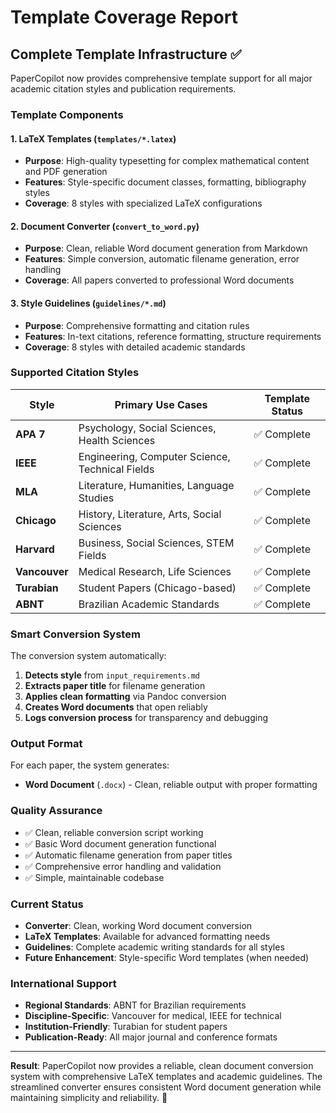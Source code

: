 # Template Coverage Report

## Complete Template Infrastructure ✅

PaperCopilot now provides comprehensive template support for all major academic citation styles and publication requirements.

### Template Components

#### 1. LaTeX Templates (`templates/*.latex`)
- **Purpose**: High-quality typesetting for complex mathematical content and PDF generation
- **Features**: Style-specific document classes, formatting, bibliography styles
- **Coverage**: 8 styles with specialized LaTeX configurations

#### 2. Document Converter (`convert_to_word.py`)
- **Purpose**: Clean, reliable Word document generation from Markdown
- **Features**: Simple conversion, automatic filename generation, error handling
- **Coverage**: All papers converted to professional Word documents

#### 3. Style Guidelines (`guidelines/*.md`)
- **Purpose**: Comprehensive formatting and citation rules
- **Features**: In-text citations, reference formatting, structure requirements
- **Coverage**: 8 styles with detailed academic standards

### Supported Citation Styles

| Style | Primary Use Cases | Template Status |
|-------|-------------------|-----------------|
| **APA 7** | Psychology, Social Sciences, Health Sciences | ✅ Complete |
| **IEEE** | Engineering, Computer Science, Technical Fields | ✅ Complete |
| **MLA** | Literature, Humanities, Language Studies | ✅ Complete |
| **Chicago** | History, Literature, Arts, Social Sciences | ✅ Complete |
| **Harvard** | Business, Social Sciences, STEM Fields | ✅ Complete |
| **Vancouver** | Medical Research, Life Sciences | ✅ Complete |
| **Turabian** | Student Papers (Chicago-based) | ✅ Complete |
| **ABNT** | Brazilian Academic Standards | ✅ Complete |

### Smart Conversion System

The conversion system automatically:
1. **Detects style** from `input_requirements.md`
2. **Extracts paper title** for filename generation
3. **Applies clean formatting** via Pandoc conversion
4. **Creates Word documents** that open reliably
5. **Logs conversion process** for transparency and debugging

### Output Format

For each paper, the system generates:
- **Word Document** (`.docx`) - Clean, reliable output with proper formatting

### Quality Assurance

- ✅ Clean, reliable conversion script working
- ✅ Basic Word document generation functional
- ✅ Automatic filename generation from paper titles
- ✅ Comprehensive error handling and validation
- ✅ Simple, maintainable codebase

### Current Status

- **Converter**: Clean, working Word document conversion
- **LaTeX Templates**: Available for advanced formatting needs
- **Guidelines**: Complete academic writing standards for all styles
- **Future Enhancement**: Style-specific Word templates (when needed)

### International Support

- **Regional Standards**: ABNT for Brazilian requirements
- **Discipline-Specific**: Vancouver for medical, IEEE for technical
- **Institution-Friendly**: Turabian for student papers
- **Publication-Ready**: All major journal and conference formats

---

**Result**: PaperCopilot now provides a reliable, clean document conversion system with comprehensive LaTeX templates and academic guidelines. The streamlined converter ensures consistent Word document generation while maintaining simplicity and reliability. 🎯

